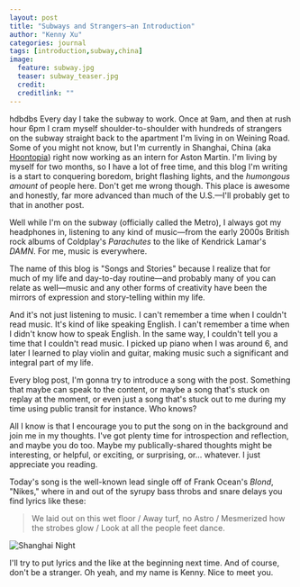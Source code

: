 ```yaml
---
layout: post
title: "Subways and Strangers—an Introduction"
author: "Kenny Xu"
categories: journal
tags: [introduction,subway,china]
image:
  feature: subway.jpg
  teaser: subway_teaser.jpg
  credit:
  creditlink: ""
---
```


hdbdbs
Every day I take the subway to work. Once at 9am, and then at rush hour 6pm I cram myself shoulder-to-shoulder with hundreds of strangers on the subway straight back to the apartment I'm living in on Weining Road. Some of you might not know, but I'm currently in Shanghai, China (aka [Hoontopia](http://www.barstoolsports.com/barstoolu/if-you-dont-smoke-cigarettes-in-china-you-might-as-well-be-wearing-a-sign-that-says-im-a-virgin/)) right now working as an intern for Aston Martin. I'm living by myself for two months, so I have a lot of free time, and this blog I'm writing is a start to conquering boredom, bright flashing lights, and the _humongous amount_ of people here. Don't get me wrong though. This place is awesome and honestly, far more advanced than much of the U.S.—I'll probably get to that in another post.

Well while I'm on the subway (officially called the Metro), I always got my headphones in, listening to any kind of music—from the early 2000s British rock albums of Coldplay's _Parachutes_ to the like of Kendrick Lamar's _DAMN_. For me, music is everywhere.

The name of this blog is "Songs and Stories" because I realize that for much of my life and day-to-day routine—and probably many of you can relate as well—music and any other forms of creativity have been the mirrors of expression and story-telling within my life.

And it's not just listening to music. I can't remember a time when I couldn't read music. It's kind of like speaking English. I can't remember a time when I didn't know how to speak English. In the same way, I couldn't tell you a time that I couldn't read music. I picked up piano when I was around 6, and later I learned to play violin and guitar, making music such a significant and integral part of my life.

Every blog post, I'm gonna try to introduce a song with the post. Something that maybe can speak to the content, or maybe a song that's stuck on replay at the moment, or even just a song that's stuck out to me during my time using public transit for instance. Who knows?

All I know is that I encourage you to put the song on in the background and join me in my thoughts. I've got plenty time for introspection and reflection, and maybe you do too. Maybe my publically-shared thoughts might be interesting, or helpful, or exciting, or surprising, or... whatever. I just appreciate you reading.

Today's song is the well-known lead single off of Frank Ocean's _Blond_, "Nikes," where in and out of the syrupy bass throbs and snare delays you find lyrics like these:

>We laid out on this wet floor / Away turf, no Astro / Mesmerized how the strobes glow / Look at all the people feet dance.

![Shanghai Night](/kennythexu/images/shanghainight.jpg)

I'll try to put lyrics and the like at the beginning next time. And of course, don't be a stranger. Oh yeah, and my name is Kenny. Nice to meet you.
